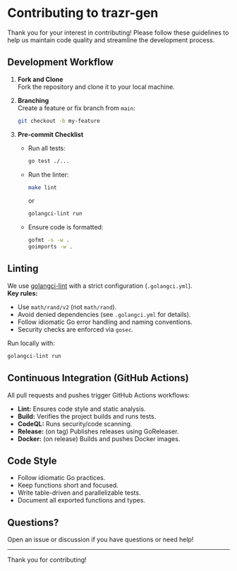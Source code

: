 # Contributing to trazr-gen

Thank you for your interest in contributing! Please follow these guidelines to help us maintain code quality and streamline the development process.

## Development Workflow

1. **Fork and Clone**  
   Fork the repository and clone it to your local machine.

2. **Branching**  
   Create a feature or fix branch from `main`:
   ```sh
   git checkout -b my-feature
   ```

3. **Pre-commit Checklist**
   - Run all tests:
     ```sh
     go test ./...
     ```
   - Run the linter:
     ```sh
     make lint
     ```
     or
     ```sh
     golangci-lint run
     ```
   - Ensure code is formatted:
     ```sh
     gofmt -s -w .
     goimports -w .
     ```

## Linting

We use [golangci-lint](https://golangci-lint.run/) with a strict configuration (`.golangci.yml`).  
**Key rules:**
- Use `math/rand/v2` (not `math/rand`).
- Avoid denied dependencies (see `.golangci.yml` for details).
- Follow idiomatic Go error handling and naming conventions.
- Security checks are enforced via `gosec`.

Run locally with:
```sh
golangci-lint run
```

## Continuous Integration (GitHub Actions)

All pull requests and pushes trigger GitHub Actions workflows:
- **Lint:** Ensures code style and static analysis.
- **Build:** Verifies the project builds and runs tests.
- **CodeQL:** Runs security/code scanning.
- **Release:** (on tag) Publishes releases using GoReleaser.
- **Docker:** (on release) Builds and pushes Docker images.

## Code Style

- Follow idiomatic Go practices.
- Keep functions short and focused.
- Write table-driven and parallelizable tests.
- Document all exported functions and types.

## Questions?

Open an issue or discussion if you have questions or need help!

---

Thank you for contributing! 